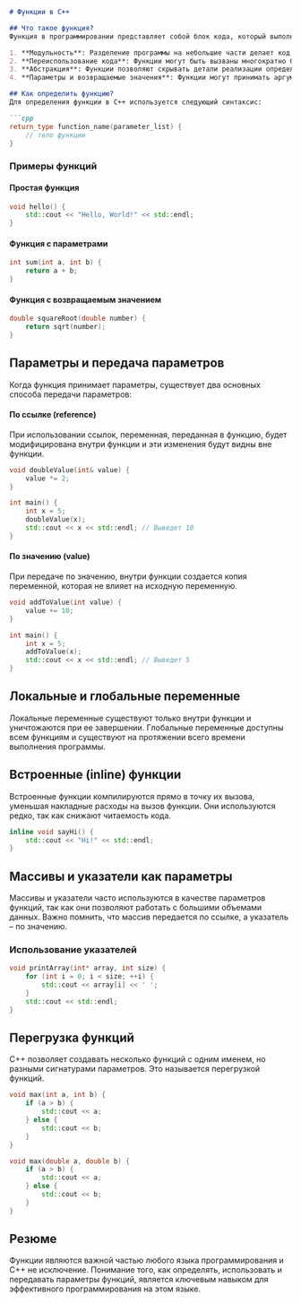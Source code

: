 ```markdown
# Функции в C++

## Что такое функция?
Функция в программировании представляет собой блок кода, который выполняет определенную задачу и может быть вызван в разных частях программы. В C++, функции имеют несколько ключевых характеристик:

1. **Модульность**: Разделение программы на небольшие части делает код более управляемым и удобным для отладки.
2. **Переиспользование кода**: Функции могут быть вызваны многократно без необходимости дублирования кода.
3. **Абстракция**: Функции позволяют скрывать детали реализации определенных задач, предоставляя простые интерфейсы для работы с ними.
4. **Параметры и возвращаемые значения**: Функции могут принимать аргументы и возвращать результаты выполнения.

## Как определить функцию?
Для определения функции в C++ используется следующий синтаксис:

```cpp
return_type function_name(parameter_list) {
    // тело функции
}
```

### Примеры функций
#### Простая функция
```cpp
void hello() {
    std::cout << "Hello, World!" << std::endl;
}
```

#### Функция с параметрами
```cpp
int sum(int a, int b) {
    return a + b;
}
```

#### Функция с возвращаемым значением
```cpp
double squareRoot(double number) {
    return sqrt(number);
}
```

## Параметры и передача параметров
Когда функция принимает параметры, существует два основных способа передачи параметров:

#### По ссылке (reference)
При использовании ссылок, переменная, переданная в функцию, будет модифицирована внутри функции и эти изменения будут видны вне функции.

```cpp
void doubleValue(int& value) {
    value *= 2;
}

int main() {
    int x = 5;
    doubleValue(x);
    std::cout << x << std::endl; // Выведет 10
}
```

#### По значению (value)
При передаче по значению, внутри функции создается копия переменной, которая не влияет на исходную переменную.

```cpp
void addToValue(int value) {
    value += 10;
}

int main() {
    int x = 5;
    addToValue(x);
    std::cout << x << std::endl; // Выведет 5
}
```

## Локальные и глобальные переменные
Локальные переменные существуют только внутри функции и уничтожаются при ее завершении. Глобальные переменные доступны всем функциям и существуют на протяжении всего времени выполнения программы.

## Встроенные (inline) функции
Встроенные функции компилируются прямо в точку их вызова, уменьшая накладные расходы на вызов функции. Они используются редко, так как снижают читаемость кода.

```cpp
inline void sayHi() {
    std::cout << "Hi!" << std::endl;
}
```

## Массивы и указатели как параметры
Массивы и указатели часто используются в качестве параметров функций, так как они позволяют работать с большими объемами данных. Важно помнить, что массив передается по ссылке, а указатель – по значению.

### Использование указателей
```cpp
void printArray(int* array, int size) {
    for (int i = 0; i < size; ++i) {
        std::cout << array[i] << ' ';
    }
    std::cout << std::endl;
}
```

## Перегрузка функций
C++ позволяет создавать несколько функций с одним именем, но разными сигнатурами параметров. Это называется перегрузкой функций.

```cpp
void max(int a, int b) {
    if (a > b) {
        std::cout << a;
    } else {
        std::cout << b;
    }
}

void max(double a, double b) {
    if (a > b) {
        std::cout << a;
    } else {
        std::cout << b;
    }
}
```

## Резюме
Функции являются важной частью любого языка программирования и C++ не исключение. Понимание того, как определять, использовать и передавать параметры функций, является ключевым навыком для эффективного программирования на этом языке.
